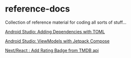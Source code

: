 # reference-docs
Collection of reference material for coding all sorts of stuff...

[Android Studio: Adding Dependencies with TOML](android-studio-adding-dependencies-with-toml.md)

[Android Studio: ViewModels with Jetpack Compose](android-studio-viewmodel-compose-counter-example.md)

[Next/React : Add Rating Badge from TMDB api](next-react-add-rating-badge-from-tmdb-api.md)